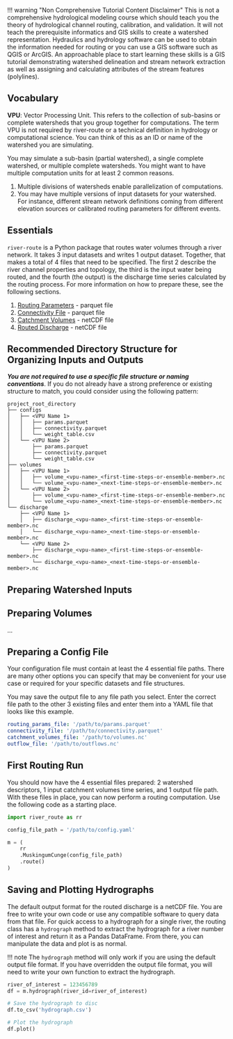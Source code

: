 !!! warning "Non Comprehensive Tutorial Content Disclaimer"
    This is not a comprehensive hydrological modeling course which should teach you the theory of hydrological channel 
    routing, calibration, and validation. It will not teach the prerequisite informatics and GIS skills to create a 
    watershed representation. Hydraulics and hydrology software can be used to obtain the information needed for routing 
    or you can use a GIS software such as QGIS or ArcGIS. An approachable place to start learning these skills is a GIS 
    tutorial demonstrating watershed delineation and stream network extraction as well as assigning and calculating 
    attributes of the stream features (polylines).

## Vocabulary

**VPU**: Vector Processing Unit. This refers to the collection of sub-basins or complete watersheds that you group
together for computations. The term VPU is not required by river-route or a technical definition in hydrology or
computational science. You can think of this as an ID or name of the watershed you are simulating.

You may simulate a sub-basin (partial watershed), a single complete watershed, or multiple complete watersheds. You
might want to have multiple computation units for at least 2 common reasons.

1. Multiple divisions of watersheds enable parallelization of computations.
2. You may have multiple versions of input datasets for your watershed. For instance, different stream network
   definitions coming from different elevation sources or calibrated routing parameters for different events.

## Essentials

`river-route` is a Python package that routes water volumes through a river network. It takes 3 input datasets and
writes
1 output dataset. Together, that makes a total of 4 files that need to be specified. The first 2 describe the river
channel properties and topology, the third is the input water being routed, and the fourth (the output) is the discharge
time series calculated by the routing process. For more information on how to prepare these, see the following sections.

1. [Routing Parameters](io-file-schema.md#routing-parameters) - parquet file
2. [Connectivity File](io-file-schema.md#connectivity-file) - parquet file
3. [Catchment Volumes](io-file-schema.md#catchment-volumes-or-runoff-depths) - netCDF file
4. [Routed Discharge](io-file-schema.md#routed-discharge) - netCDF file

## Recommended Directory Structure for Organizing Inputs and Outputs

***You are not required to use a specific file structure or naming conventions***. If you do
not already have a strong preference or existing structure to match, you could consider using the following pattern:

```
project_root_directory
├── configs
│   ├── <VPU Name 1>
│   │   ├── params.parquet
│   │   ├── connectivity.parquet
│   │   └── weight_table.csv
│   └── <VPU Name 2>
│       ├── params.parquet
│       ├── connectivity.parquet
│       └── weight_table.csv
├── volumes
│   ├── <VPU Name 1>
│   │   ├── volume_<vpu-name>_<first-time-steps-or-ensemble-member>.nc
│   │   └── volume_<vpu-name>_<next-time-steps-or-ensemble-member>.nc
│   └── <VPU Name 2>
│       ├── volume_<vpu-name>_<first-time-steps-or-ensemble-member>.nc
│       └── volume_<vpu-name>_<next-time-steps-or-ensemble-member>.nc
└── discharge
    ├── <VPU Name 1>
    │   ├── discharge_<vpu-name>_<first-time-steps-or-ensemble-member>.nc
    │   └── discharge_<vpu-name>_<next-time-steps-or-ensemble-member>.nc
    └── <VPU Name 2>
        ├── discharge_<vpu-name>_<first-time-steps-or-ensemble-member>.nc
        └── discharge_<vpu-name>_<next-time-steps-or-ensemble-member>.nc
```

## Preparing Watershed Inputs

## Preparing Volumes

...

## Preparing a Config File

Your configuration file must contain at least the 4 essential file paths. There are many other options you can specify 
that may be convenient for your use case or required for your specific datasets and file structures. 

You may save the output file to any file path you select. Enter the correct file path to the other 3 existing files and 
enter them into a YAML file that looks like this example.

```yaml
routing_params_file: '/path/to/params.parquet'
connectivity_file: '/path/to/connectivity.parquet'
catchment_volumes_file: '/path/to/volumes.nc'
outflow_file: '/path/to/outflows.nc'
```

## First Routing Run

You should now have the 4 essential files prepared: 2 watershed descriptors, 1 input catchment volumes time series,
and 1 output file path. With these files in place, you can now perform a routing computation. Use the following code
as a starting place.

```python
import river_route as rr

config_file_path = '/path/to/config.yaml'

m = (
    rr
    .MuskingumCunge(config_file_path)
    .route()
)
```

## Saving and Plotting Hydrographs

The default output format for the routed discharge is a netCDF file. You are free to write your own code or use any 
compatible software to query data from that file. For quick access to a hydrograph for a single river, the routing class 
has a `hydrograph` method to extract the hydrograph for a river number of interest and return it as a Pandas DataFrame. 
From there, you can manipulate the data and plot is as normal.

!!! note
    The `hydrograph` method will only work if you are using the default output file format. If you have overridden the 
    output file format, you will need to write your own function to extract the hydrograph.

```python
river_of_interest = 123456789
df = m.hydrograph(river_id=river_of_interest)

# Save the hydrograph to disc
df.to_csv('hydrograph.csv')

# Plot the hydrograph
df.plot()
```
